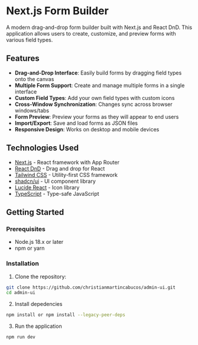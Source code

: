 
# Next.js Form Builder

A modern drag-and-drop form builder built with Next.js and React DnD. This application allows users to create, customize, and preview forms with various field types.

## Features

- **Drag-and-Drop Interface**: Easily build forms by dragging field types onto the canvas
- **Multiple Form Support**: Create and manage multiple forms in a single interface
- **Custom Field Types**: Add your own field types with custom icons
- **Cross-Window Synchronization**: Changes sync across browser windows/tabs
- **Form Preview**: Preview your forms as they will appear to end users
- **Import/Export**: Save and load forms as JSON files
- **Responsive Design**: Works on desktop and mobile devices

## Technologies Used

- [Next.js](https://nextjs.org/) - React framework with App Router
- [React DnD](https://react-dnd.github.io/react-dnd/) - Drag and drop for React
- [Tailwind CSS](https://tailwindcss.com/) - Utility-first CSS framework
- [shadcn/ui](https://ui.shadcn.com/) - UI component library
- [Lucide React](https://lucide.dev/) - Icon library
- [TypeScript](https://www.typescriptlang.org/) - Type-safe JavaScript

## Getting Started

### Prerequisites

- Node.js 18.x or later
- npm or yarn

### Installation

1. Clone the repository:

```bash
git clone https://github.com/christianmartincabucos/admin-ui.git
cd admin-ui
```

2. Install depedencies

```bash
npm install or npm install --legacy-peer-deps
```

3. Run the application

```bash
npm run dev
